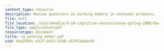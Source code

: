 ```yaml
---
content_type: resource
description: Review questions on working memory in nonhuman primates.
file: null
file_location: /coursemedia/9-10-cognitive-neuroscience-spring-2006/0ae2f69ce12f8a5391b8a53f536adc0f_rq_working_memor.pdf
file_type: application/pdf
resourcetype: Document
title: rq_working_memor.pdf
uid: 0ae2f69c-e12f-8a53-91b8-a53f536adc0f
---
```

